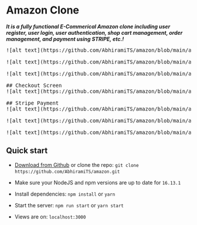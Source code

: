 # Amazon Clone

***It is a fully functional E-Commerical Amazon clone including user register, user login, user authentication, shop cart management, order management, and payment using STRIPE, etc.!***

<pre>
![alt text](https://github.com/AbhiramiTS/amazon/blob/main/assets/amazon1.png)

![alt text](https://github.com/AbhiramiTS/amazon/blob/main/assets/amazon2.png)

![alt text](https://github.com/AbhiramiTS/amazon/blob/main/assets/amazon3.png)

## Checkout Screen
![alt text](https://github.com/AbhiramiTS/amazon/blob/main/assets/amazon4.png)

## Stripe Payment
![alt text](https://github.com/AbhiramiTS/amazon/blob/main/assets/amazon5.png)

![alt text](https://github.com/AbhiramiTS/amazon/blob/main/assets/amazon6.png)

![alt text](https://github.com/AbhiramiTS/amazon/blob/main/assets/amazon7.png)
</pre>

## Quick start

- [Download from Github](https://github.com/AbhiramiTS/amazon/archive/refs/heads/main.zip) or clone the repo: `git clone https://github.com/AbhiramiTS/amazon.git`

- Make sure your NodeJS and npm versions are up to date for `16.13.1`

- Install dependencies: `npm install` or `yarn`

- Start the server: `npm run start` or `yarn start`

- Views are on: `localhost:3000`
